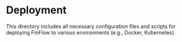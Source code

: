 # Deployment

This directory includes all necessary configuration files and scripts for deploying FinFlow to various environments (e.g., Docker, Kubernetes).
